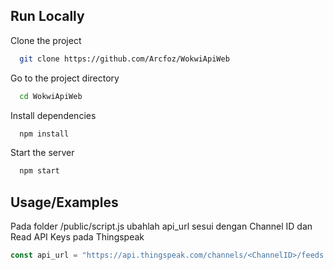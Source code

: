 
## Run Locally

Clone the project

```bash
  git clone https://github.com/Arcfoz/WokwiApiWeb
```

Go to the project directory

```bash
  cd WokwiApiWeb
```

Install dependencies

```bash
  npm install
```

Start the server

```bash
  npm start
```


## Usage/Examples
Pada folder /public/script.js ubahlah api_url sesui dengan Channel ID dan Read API Keys pada Thingspeak

```javascript
const api_url = "https://api.thingspeak.com/channels/<ChannelID>/feeds.json?api_key=<ReadAPIKeys>&results=1";
```

